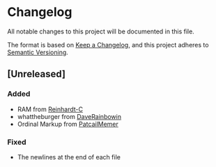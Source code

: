 # Changelog
All notable changes to this project will be documented in this file.

The format is based on [Keep a Changelog](https://keepachangelog.com/en/1.0.0/),
and this project adheres to [Semantic Versioning](https://semver.org/spec/v2.0.0.html).

## [Unreleased]
### Added
- RAM from [Reinhardt-C](https://github.com/Reinhardt-C)
- whattheburger from [DaveRainbowin](https://github.com/DaveRainbowin)
- Ordinal Markup from [PatcailMemer](https://github.com/PatcailMemer)

### Fixed
- The newlines at the end of each file
